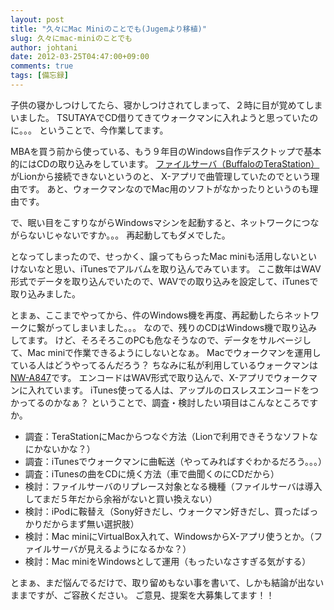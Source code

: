 ```yaml
---
layout: post
title: "久々にMac Miniのことでも(Jugemより移植)"
slug: 久々にmac-miniのことでも
author: johtani
date: 2012-03-25T04:47:00+09:00
comments: true
tags: [備忘録]
---
```

子供の寝かしつけしてたら、寝かしつけされてしまって、２時に目が覚めてしまいました。
TSUTAYAでCD借りてきてウォークマンに入れようと思っていたのに。。。
ということで、今作業してます。

MBAを買う前から使っている、もう９年目のWindows自作デスクトップで基本的にはCDの取り込みをしています。
[ファイルサーバ（BuffaloのTeraStation）](http://buffalo.jp/products/catalog/storage/hs-dhtgl_r5/?PHPSESSID=1c389a9c0b58221d0102b4b1e8498e2e)がLionから接続できないというのと、
X-アプリで曲管理していたのでという理由です。
あと、ウォークマンなのでMac用のソフトがなかったりというのも理由です。

で、眠い目をこすりながらWindowsマシンを起動すると、ネットワークにつながらないじゃないですか。。。
再起動してもダメでした。

となってしまったので、せっかく、譲ってもらったMac miniも活用しないといけないなと思い、iTunesでアルバムを取り込んでみています。
ここ数年はWAV形式でデータを取り込んでいたので、WAVでの取り込みを設定して、iTunesで取り込みました。

とまぁ、ここまでやってから、件のWindows機を再度、再起動したらネットワークに繋がってしまいました。。。
なので、残りのCDはWindows機で取り込みしてます。
けど、そろそろこのPCも危なそうなので、データをサルベージして、Mac miniで作業できるようにしないとなぁ。
Macでウォークマンを運用している人はどうやってるんだろう？
ちなみに私が利用しているウォークマンは[NW-A847](http://www.sony.jp/walkman/products/NW-A847_V/index.html)です。
エンコードはWAV形式で取り込んで、X-アプリでウォークマンに入れています。
iTunes使ってる人は、アップルのロスレスエンコードをつかってるのかなぁ？
ということで、調査・検討したい項目はこんなところですか。
* 調査：TeraStationにMacからつなぐ方法（Lionで利用できそうなソフトなにかないかな？）
* 調査：iTunesでウォークマンに曲転送（やってみればすぐわかるだろう。。。）
* 調査：iTunesの曲をCDに焼く方法（車で曲聞くのにCDだから）
* 検討：ファイルサーバのリプレース対象となる機種（ファイルサーバは導入してまだ５年だから余裕がないと買い換えない）
* 検討：iPodに鞍替え（Sony好きだし、ウォークマン好きだし、買ったばっかりだからまず無い選択肢）
* 検討：Mac miniにVirtualBox入れて、WindowsからX-アプリ使うとか。（ファイルサーバが見えるようになるかな？）
* 検討：Mac miniをWindowsとして運用（もったいなさすぎる気がする）



とまぁ、まだ悩んでるだけで、取り留めもない事を書いて、しかも結論が出ないままですが、ご容赦ください。
ご意見、提案を大募集してます！！
